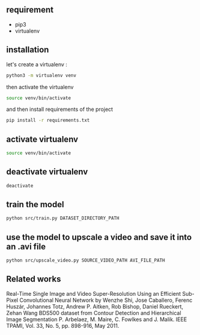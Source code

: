 ## requirement
- pip3
- virtualenv

## installation
let's create a virtualenv : 
```bash
python3 -m virtualenv venv
```
then activate the virtualenv
```bash
source venv/bin/activate
```
and then install requirements of the project
```bash
pip install -r requirements.txt
```

## activate virtualenv
```bash
source venv/bin/activate
```

## deactivate virtualenv
```bash
deactivate
```

## train the model
```bash
python src/train.py DATASET_DIRECTORY_PATH
```

## use the model to upscale a video and save it into an .avi file
```bash
python src/upscale_video.py SOURCE_VIDEO_PATH AVI_FILE_PATH
```

## Related works
  Real-Time Single Image and Video Super-Resolution Using an Efficient Sub-Pixel Convolutional Neural Network by Wenzhe Shi, Jose Caballero, Ferenc Huszár, Johannes Totz, Andrew P. Aitken, Rob Bishop, Daniel Rueckert, Zehan Wang
 BDS500 dataset from Contour Detection and Hierarchical Image Segmentation
 P. Arbelaez, M. Maire, C. Fowlkes and J. Malik.
 IEEE TPAMI, Vol. 33, No. 5, pp. 898-916, May 2011.
